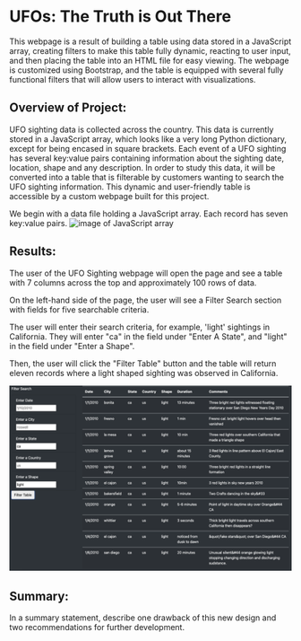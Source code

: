 # UFOs: The Truth is Out There
This webpage is a result of building a table using data stored in a JavaScript array, creating filters to make this table fully dynamic, reacting to user input, and then placing the table into an HTML file for easy viewing. The webpage is customized using Bootstrap, and the table is equipped with several fully functional filters that will allow users to interact with visualizations.

## Overview of Project: 
UFO sighting data is collected across the country. This data is currently stored in a JavaScript array, which looks like a very long Python dictionary, except for being encased in square brackets. Each event of a UFO sighting has several key:value pairs containing information about the sighting date, location, shape and any description. In order to study this data, it will be converted into a table that is filterable by customers wanting to search the UFO sighting information. This dynamic and user-friendly table is accessible by a custom webpage built for this project.

We begin with a data file holding a JavaScript array. Each record has seven key:value pairs.
![image of JavaScript array]()

## Results: 

The user of the UFO Sighting webpage will open the page and see a table with 7 columns across the top and approximately 100 rows of data.

On the left-hand side of the page, the user will see a Filter Search section with fields for five searchable criteria. 

The user will enter their search criteria, for example, 'light' sightings in California. They will enter "ca" in the field under "Enter A State", and "light" in the field under "Enter a Shape".

Then, the user will click the "Filter Table" button and the table will return eleven records where a light shaped sighting was observed in California.

![image of table being filtered by state and shape](https://github.com/EBolinVA/UFOs/blob/main/static/images/filter_table.png)

## Summary: 
In a summary statement, describe one drawback of this new design and two recommendations for further development.